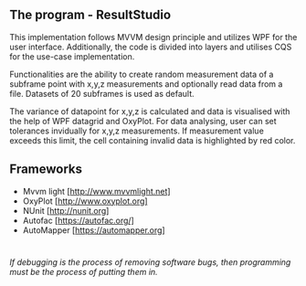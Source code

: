 ## The program - ResultStudio
This implementation follows MVVM design principle and utilizes WPF for the user interface. Additionally, the code is divided into layers and utilises CQS for the use-case implementation.

Functionalities are the ability to create random measurement data of a subframe point with x,y,z measurements and optionally read data from a file. Datasets of 20 subframes is used as default. 

The variance of datapoint for x,y,z is calculated and data is visualised with the help of WPF datagrid and OxyPlot. For data analysing, user can set tolerances invidually for x,y,z measurements. If measurement value exceeds this limit, the cell containing invalid data is highlighted by red color.

## Frameworks

- Mvvm light [http://www.mvvmlight.net]
- OxyPlot [http://www.oxyplot.org]
- NUnit [http://nunit.org]
- Autofac [https://autofac.org/]
- AutoMapper [https://automapper.org]

#

*If debugging is the process of removing software bugs, then programming must be the process of putting them in.*
